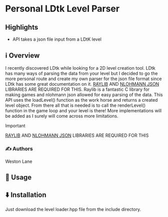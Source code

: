 # Personal LDtk Level Parser

## Highlights
- API takes a json file input from a LDtK level

## ℹ️ Overview

I recently discovered LDtk while looking for a 2D level creation tool. LDtk has many ways of parsing the data from your level but I decided to go the more personal route
and create my own parser for the json file format since LDtk has some great documentation on it. [RAYLIB](https://github.com/raysan5/raylib/tree/master) AND 
[NLOHMANN JSON](https://github.com/nlohmann/json) LIBRARIES ARE REQUIRED FOR THIS. Raylib is a fantastic C library for making games and nlohmann json allowed for easy parsing of the data.
This API uses the loadLevel() function as the work horse and returns a created level object. From there all that is needed is to call the renderLevel() function in the game 
loop and your level is there! More implementations will be added as I surely will come across more limitations. 

> [!IMPORTANT]
>  [RAYLIB](https://github.com/raysan5/raylib/tree/master) AND 
[NLOHMANN JSON](https://github.com/nlohmann/json) LIBRARIES ARE REQUIRED FOR THIS

### ✍️ Authors

Weston Lane


## 🚀 Usage



## ⬇️ Installation

Just download the level loader.hpp file from the include directory.

